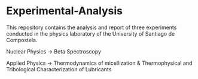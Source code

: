 # Experimental-Analysis
This repository contains the analysis and report of three experiments conducted in the physics laboratory of the University of Santiago de Compostela.

Nuclear Physics -> 	Beta Spectroscopy

Applied Physics -> Thermodynamics of micellization & Thermophysical and Tribological Characterization of Lubricants

